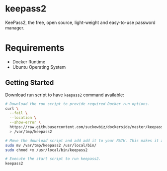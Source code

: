 # keepass2

KeePass2, the free, open source, light-weight and easy-to-use password manager.

# Requirements

- Docker Runtime
- Ubuntu Operating System

## Getting Started

Download run script to have `keepass2` command available:

```bash
# Download the run script to provide required Docker run options.
curl \
  --fail \
  --location \
  --show-error \
  https://raw.githubusercontent.com/suckowbiz/dockerside/master/keepass2/keepass2 \
  > /var/tmp/keepass2

# Move the download script and add add it to your PATH. This makes it available from command line.
sudo mv /var/tmp/keepass2 /usr/local/bin/
sudo chmod +x /usr/local/bin/keepass2

# Execute the start script to run keepass2.
keepass2
```